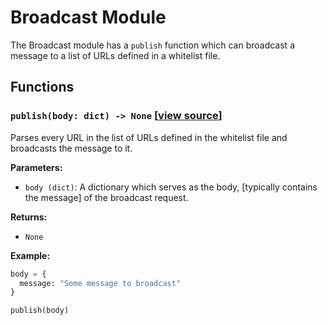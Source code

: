 # Broadcast Module

The Broadcast module has a `publish` function which can broadcast a message to a list of URLs defined in a whitelist file.

## Functions

### `publish(body: dict) -> None` [[view source](/src/models/broadcast.py#L19-L44)]

Parses every URL in the list of URLs defined in the whitelist file and broadcasts the message to it.

**Parameters:**

- `body (dict)`: A dictionary which serves as the body, [typically contains the message] of the broadcast request.

**Returns:**

- `None`

**Example:**

```python
body = {
  message: "Some message to broadcast"
}

publish(body)
```
